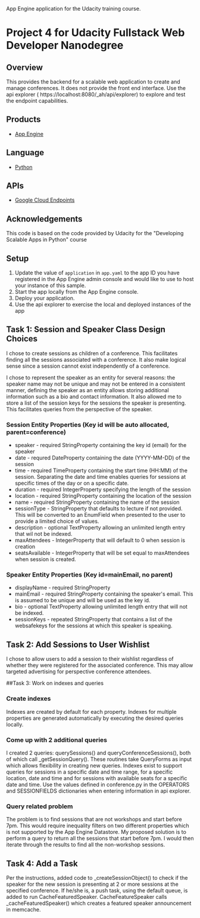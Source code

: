 App Engine application for the Udacity training course.

# Project 4 for Udacity Fullstack Web Developer Nanodegree
## Overview
This provides the backend for a scalable web application to create and manage conferences.  It does not provide the front end interface.  Use the api explorer (
https://localhost:8080/_ah/api/explorer) to explore and test the endpoint capabilities.
## Products
- [App Engine][1]

## Language
- [Python][2]

## APIs
- [Google Cloud Endpoints][3]

## Acknowledgements
This code is based on the code provided by Udacity for the "Developing Scalable Apps in Python" course

##  Setup
1. Update the value of `application` in `app.yaml` to the app ID you
   have registered in the App Engine admin console and would like to use to host
   your instance of this sample.
1. Start the app locally from the App Engine console.
1. Deploy your application.
1. Use the api explorer to exercise the local and deployed instances of the app

## Task 1: Session and Speaker Class Design Choices
I chose to create sessions as children of a conference.  This facilitates finding all the sessions associated with a conference.  It also make logical sense since a session cannot exist independently of a conference.

I chose to represent the speaker as an entity for several reasons: the speaker name may not be unique and may not be entered in a consistent manner, defining the speaker as an entity allows storing additional information such as a bio and contact information. It also allowed me to store a list of the session keys for the sessions the speaker is presenting. This facilitates queries from the perspective of the speaker.

### Session Entity Properties (Key id will be auto allocated, parent=conference)
* speaker - required StringProperty containing the key id (email) for the speaker
* date - requred DateProperty containing the date (YYYY-MM-DD) of the session
* time - required TimeProperty containing the start time (HH:MM) of the session.  Separating the date and time enables queries for sessions at specific times of the day or on a specific date.
* duration - required IntegerProperty specifying the length of the session
* location - required StringProperty containing the location of the session
* name - required StringProperty containing the name of the session
* sessionType - StringProperty that defaults to lecture if not provided.  This will be converted to an EnumField when presented to the user to provide a limited choice of values.
* description - optional TextProperty allowing an unlimited length entry that wil not be indexed.
* maxAttendees - IntegerProperty that will default to 0 when session is creation
* seatsAvailable - IntegerProperty that will be set equal to maxAttendees when session is created.

### Speaker Entity Properties (Key id=mainEmail, no parent)
* displayName - required StringProperty 
* mainEmail - required StringProperty containing the speaker's email.  This is assumed to be unique and will be used as the key id.
* bio - optional TextProperty allowing unlimited length entry that will not be indexed.
* sessionKeys - repeated StringProperty that contains a list of the websafekeys for the sessions at which this speaker is speaking.  

## Task 2: Add Sessions to User Wishlist
I chose to allow users to add a session to their wishlist regardless of whether they were registered for the associated conference.  This may allow targeted advertising for perspective conference attendees.

##Task 3: Work on indexes and queries

### Create indexes
Indexes are created by default for each property.  Indexes for multiple properties are generated automatically by executing the desired queries locally.

### Come up with 2 additional queries
I created 2 queries: querySessions() and queryConferenceSessions(), both of which call _getSessionQuery().  These routines take QueryForms as input which allows flexibility in creating new queries.  Indexes exist to support queries for sessions in a specific date and time range, for a specific location, date and time and for sessions with available seats for a specific date and time.  Use the values defined in conference.py in the OPERATORS and SESSIONFIELDS dictionaries when entering information in api explorer.

### Query related problem
The problem is to find sessions that are not workshops and start before 7pm.  This would require inequality filters on two different properties which is not supported by the App Engine Datastore.  My proposed solution is to perform a query to return all the sessions that start before 7pm.  I would then iterate through the results to find all the non-workshop sessions.

## Task 4: Add a Task
Per the instructions, added code to _createSessionObject() to check if the speaker for the new session is presenting at 2 or more sessions at the specified conference.  If he/she is, a push task, using the default queue, is added to run CacheFeaturedSpeaker.  CacheFeatureSpeaker calls _cacheFeaturedSpeaker() which creates a featured speaker announcement in memcache.



[1]: https://developers.google.com/appengine
[2]: http://python.org
[3]: https://developers.google.com/appengine/docs/python/endpoints/
[4]: https://console.developers.google.com/
[5]: https://localhost:8080/_ah/api/explorer
[6]: https://developers.google.com/appengine/docs/python/endpoints/endpoints_tool

